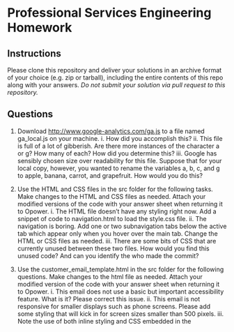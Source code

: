 # Professional Services Engineering Homework

## Instructions

Please clone this repository and deliver your solutions in an archive format of your choice (e.g. zip or tarball), including the entire contents of this repo along with your answers.
 _Do not submit your solution via pull request to this repository._


## Questions

1. Download http://www.google-analytics.com/ga.js to a file named ga_local.js on your machine.
   i. How did you accomplish this?
   ii. This file is full of a lot of gibberish. Are there more instances of the character a or g? How many of each? How did you determine this?
   iii. Google has sensibly chosen size over readability for this file. Suppose that for your local copy, however, you wanted to rename the variables a, b, c, and g to apple, banana, carrot, and grapefruit. How would you do this?


2. Use the HTML and CSS files in the src folder for the following tasks. Make changes to the HTML and CSS files as needed. Attach your modified versions of the code with your answer sheet when returning it to Opower.
   i. The HTML file doesn’t have any styling right now. Add a snippet of code to navigation.html to load the style.css file.
   ii. The navigation is boring. Add one or two subnavigation tabs below the active tab which appear only when you hover over the main tab. Change the HTML or CSS files as needed.
   iii. There are some bits of CSS that are currently unused between these two files. How would you find this unused code? And can you identify the who made the commit?

3. Use the customer_email_template.html in the src folder for the following questions.  Make changes to the html file as needed.  Attach your modified version of the code with your answer sheet when returning it to Opower.
   i. This email does not use a basic but important accessibility feature.  What is it?  Please correct this issue.
   ii. This email is not responsive for smaller displays such as phone screens.  Please add some styling that will kick in for screen sizes smaller than 500 pixels.
   iii. Note the use of both inline styling and CSS embedded in the <style> tag.  Explain the reasoning behind this.
   iv. What about the structure of layout ensures that it will be consistent across as many email clients as possible?
   v. Add pre-header text to the html so that it will display in email clients, but not in the html itself.

4. Write standard SQL syntax that will create a ‘users’ table, including indexes, with the following structure:

   ```
   id (integer, primary key)
   username (string)
   email (string)
   signup_date (date)
   ```

   i. Imagine that this table does not enforce uniqueness on username. An application that uses this table has allowed the table to be “corrupted” by allowing multiple users to sign up with the same username. Write SQL that would generate a list of the usernames and the most recent signup_date for that username, for all usernames that have multiple instances in the table.
   ii. Write SQL that will generate a list of unique email addresses for all the usernames returned in (i)
   iii. Imagine your schema includes a second table ‘user_actions’ that contains a ‘user_id’ column that is a foreign key to the ‘users.id’ column. Write SQL that will return the usernames and emails for all users in the ‘users’ tables that have no rows in the ‘user_actions’ table.
   iv. Imagine your “corrupted” table has magically been cleaned such that no username exists on multiple rows in the table. Write SQL that will modify the structure of the table that will enforce that the multiple username scenario cannot reoccur.

5. For the two endpoints https://api.github.com/users/opower/repo and https://api.github.com/users/opower/repos
   i. What are the returned status codes for both? And which is the valid one?
   ii. Github's API by default is limited to 30 items being returned. Using the github API docs (found here https://developer.github.com/v3/) how would you increase the number of items returned by the valid endpoint?
   iii. Using this parameter is it possible to get 200 repos returned in one API call? What can you do to have all repos returned
   iv. Create an algorithm to parse out the names returned for all repos
